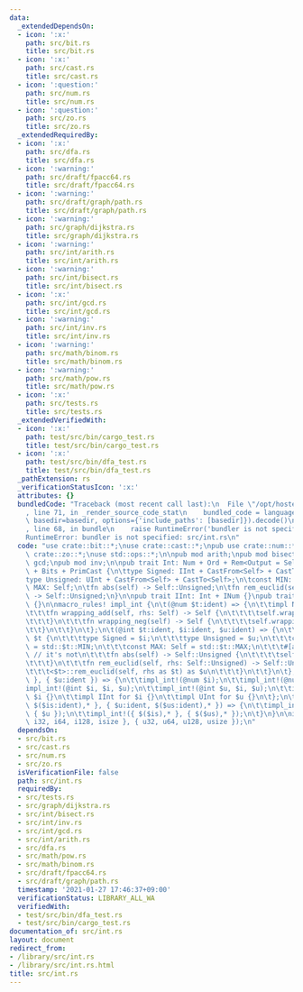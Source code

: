 ```yaml
---
data:
  _extendedDependsOn:
  - icon: ':x:'
    path: src/bit.rs
    title: src/bit.rs
  - icon: ':x:'
    path: src/cast.rs
    title: src/cast.rs
  - icon: ':question:'
    path: src/num.rs
    title: src/num.rs
  - icon: ':question:'
    path: src/zo.rs
    title: src/zo.rs
  _extendedRequiredBy:
  - icon: ':x:'
    path: src/dfa.rs
    title: src/dfa.rs
  - icon: ':warning:'
    path: src/draft/fpacc64.rs
    title: src/draft/fpacc64.rs
  - icon: ':warning:'
    path: src/draft/graph/path.rs
    title: src/draft/graph/path.rs
  - icon: ':warning:'
    path: src/graph/dijkstra.rs
    title: src/graph/dijkstra.rs
  - icon: ':warning:'
    path: src/int/arith.rs
    title: src/int/arith.rs
  - icon: ':warning:'
    path: src/int/bisect.rs
    title: src/int/bisect.rs
  - icon: ':x:'
    path: src/int/gcd.rs
    title: src/int/gcd.rs
  - icon: ':warning:'
    path: src/int/inv.rs
    title: src/int/inv.rs
  - icon: ':warning:'
    path: src/math/binom.rs
    title: src/math/binom.rs
  - icon: ':warning:'
    path: src/math/pow.rs
    title: src/math/pow.rs
  - icon: ':x:'
    path: src/tests.rs
    title: src/tests.rs
  _extendedVerifiedWith:
  - icon: ':x:'
    path: test/src/bin/cargo_test.rs
    title: test/src/bin/cargo_test.rs
  - icon: ':x:'
    path: test/src/bin/dfa_test.rs
    title: test/src/bin/dfa_test.rs
  _pathExtension: rs
  _verificationStatusIcon: ':x:'
  attributes: {}
  bundledCode: "Traceback (most recent call last):\n  File \"/opt/hostedtoolcache/Python/3.9.1/x64/lib/python3.9/site-packages/onlinejudge_verify/documentation/build.py\"\
    , line 71, in _render_source_code_stat\n    bundled_code = language.bundle(stat.path,\
    \ basedir=basedir, options={'include_paths': [basedir]}).decode()\n  File \"/opt/hostedtoolcache/Python/3.9.1/x64/lib/python3.9/site-packages/onlinejudge_verify/languages/user_defined.py\"\
    , line 68, in bundle\n    raise RuntimeError('bundler is not specified: {}'.format(path.as_posix()))\n\
    RuntimeError: bundler is not specified: src/int.rs\n"
  code: "use crate::bit::*;\nuse crate::cast::*;\npub use crate::num::*;\npub use\
    \ crate::zo::*;\nuse std::ops::*;\n\npub mod arith;\npub mod bisect;\npub mod\
    \ gcd;\npub mod inv;\n\npub trait Int: Num + Ord + Rem<Output = Self> + RemAssign\
    \ + Bits + PrimCast {\n\ttype Signed: IInt + CastFrom<Self> + CastTo<Self>;\n\t\
    type Unsigned: UInt + CastFrom<Self> + CastTo<Self>;\n\tconst MIN: Self;\n\tconst\
    \ MAX: Self;\n\tfn abs(self) -> Self::Unsigned;\n\tfn rem_euclid(self, rhs: Self::Unsigned)\
    \ -> Self::Unsigned;\n}\n\npub trait IInt: Int + INum {}\npub trait UInt: Int\
    \ {}\n\nmacro_rules! impl_int {\n\t(@num $t:ident) => {\n\t\timpl Num for $t {\n\
    \t\t\tfn wrapping_add(self, rhs: Self) -> Self {\n\t\t\t\tself.wrapping_add(rhs)\n\
    \t\t\t}\n\t\t\tfn wrapping_neg(self) -> Self {\n\t\t\t\tself.wrapping_neg()\n\t\
    \t\t}\n\t\t}\n\t};\n\t(@int $t:ident, $i:ident, $u:ident) => {\n\t\timpl Int for\
    \ $t {\n\t\t\ttype Signed = $i;\n\t\t\ttype Unsigned = $u;\n\t\t\tconst MIN: Self\
    \ = std::$t::MIN;\n\t\t\tconst MAX: Self = std::$t::MAX;\n\t\t\t#[allow(unconditional_recursion)]\
    \ // it's not\n\t\t\tfn abs(self) -> Self::Unsigned {\n\t\t\t\tself.abs() as $u\n\
    \t\t\t}\n\t\t\tfn rem_euclid(self, rhs: Self::Unsigned) -> Self::Unsigned {\n\t\
    \t\t\t<$t>::rem_euclid(self, rhs as $t) as $u\n\t\t\t}\n\t\t}\n\t};\n\t({ $i:ident\
    \ }, { $u:ident }) => {\n\t\timpl_int!(@num $i);\n\t\timpl_int!(@num $u);\n\t\t\
    impl_int!(@int $i, $i, $u);\n\t\timpl_int!(@int $u, $i, $u);\n\t\timpl INum for\
    \ $i {}\n\t\timpl IInt for $i {}\n\t\timpl UInt for $u {}\n\t};\n\t({ $i:ident,\
    \ $($is:ident),* }, { $u:ident, $($us:ident),* }) => {\n\t\timpl_int!({ $i },\
    \ { $u });\n\t\timpl_int!({ $($is),* }, { $($us),* });\n\t}\n}\n\nimpl_int!({\
    \ i32, i64, i128, isize }, { u32, u64, u128, usize });\n"
  dependsOn:
  - src/bit.rs
  - src/cast.rs
  - src/num.rs
  - src/zo.rs
  isVerificationFile: false
  path: src/int.rs
  requiredBy:
  - src/tests.rs
  - src/graph/dijkstra.rs
  - src/int/bisect.rs
  - src/int/inv.rs
  - src/int/gcd.rs
  - src/int/arith.rs
  - src/dfa.rs
  - src/math/pow.rs
  - src/math/binom.rs
  - src/draft/fpacc64.rs
  - src/draft/graph/path.rs
  timestamp: '2021-01-27 17:46:37+09:00'
  verificationStatus: LIBRARY_ALL_WA
  verifiedWith:
  - test/src/bin/dfa_test.rs
  - test/src/bin/cargo_test.rs
documentation_of: src/int.rs
layout: document
redirect_from:
- /library/src/int.rs
- /library/src/int.rs.html
title: src/int.rs
---
```

